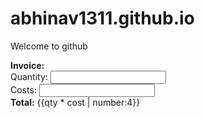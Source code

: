# abhinav1311.github.io


Welcome to github

<!doctype html>
<html ng-app>
  <head>
    <title>My AngularJS App</title>
    <script src="https://ajax.googleapis.com/ajax/libs/angularjs/1.5.6/angular.min.js"></script>
  </head>
  <body>
  <div ng-app >
  <b>Invoice:</b>
  <div>
    Quantity: <input type="number" min="0" ng-model="qty">
  </div>
  <div>
    Costs: <input type="number" min="0" ng-model="cost">
  </div>
  <div>
    <b>Total:</b> {{qty * cost | number:4}}
  </div>
</div>
  </body>
</html>
